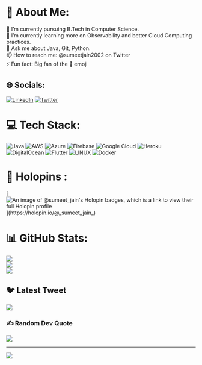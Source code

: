 # 💫 About Me:
🔭 I’m currently pursuing B.Tech in Computer Science.<br>🌱 I’m currently learning more on Observability and better Cloud Computing practices. <br>💬 Ask me about Java, Git, Python.<br>📫 How to reach me: @sumeetjain2002 on Twitter<br>⚡ Fun fact: Big fan of the 🚀 emoji


## 🌐 Socials:
[![LinkedIn](https://img.shields.io/badge/LinkedIn-%230077B5.svg?logo=linkedin&logoColor=white)](https://linkedin.com/in/sumeetjain2002) [![Twitter](https://img.shields.io/badge/Twitter-%231DA1F2.svg?logo=Twitter&logoColor=white)](https://twitter.com/sumeetjain2002) 

# 💻 Tech Stack:
![Java](https://img.shields.io/badge/java-%23ED8B00.svg?style=plastic&logo=java&logoColor=white) ![AWS](https://img.shields.io/badge/AWS-%23FF9900.svg?style=plastic&logo=amazon-aws&logoColor=white) ![Azure](https://img.shields.io/badge/azure-%230072C6.svg?style=plastic&logo=azure-devops&logoColor=white) ![Firebase](https://img.shields.io/badge/firebase-%23039BE5.svg?style=plastic&logo=firebase) ![Google Cloud](https://img.shields.io/badge/Google%20Cloud-%234285F4.svg?style=plastic&logo=google-cloud&logoColor=white) ![Heroku](https://img.shields.io/badge/heroku-%23430098.svg?style=plastic&logo=heroku&logoColor=white) ![DigitalOcean](https://img.shields.io/badge/DigitalOcean-%230167ff.svg?style=plastic&logo=digitalOcean&logoColor=white) ![Flutter](https://img.shields.io/badge/Flutter-%2302569B.svg?style=plastic&logo=Flutter&logoColor=white) ![LINUX](https://img.shields.io/badge/Linux-FCC624?style=plastic&logo=linux&logoColor=black) ![Docker](https://img.shields.io/badge/docker-%230db7ed.svg?style=plastic&logo=docker&logoColor=white)
# 📛 Holopins :
[![An image of @_sumeet_jain_'s Holopin badges, which is a link to view their full Holopin profile](https://holopin.me/_sumeet_jain_)](https://holopin.io/@_sumeet_jain_)
# 📊 GitHub Stats:
![](https://github-readme-stats.vercel.app/api?username=sumeetjain2002&theme=dark&hide_border=false&include_all_commits=false&count_private=false)<br/>
![](https://github-readme-streak-stats.herokuapp.com/?user=sumeetjain2002&theme=dark&hide_border=false)<br/>
![](https://github-readme-stats.vercel.app/api/top-langs/?username=sumeetjain2002&theme=dark&hide_border=false&include_all_commits=false&count_private=false&layout=compact)

## 🐦 Latest Tweet
[![](https://gtce.itsvg.in/api?username=sumeetjain2002)](https://github.com/VishwaGauravIn/github-twitter-card-embed)

### ✍️ Random Dev Quote
![](https://quotes-github-readme.vercel.app/api?type=horizontal&theme=merko)

---
[![](https://visitcount.itsvg.in/api?id=sumeetjain2002&icon=6&color=0)](https://visitcount.itsvg.in)


